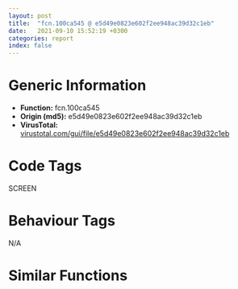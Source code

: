 ```yaml
---
layout: post
title:  "fcn.100ca545 @ e5d49e0823e602f2ee948ac39d32c1eb"
date:   2021-09-10 15:52:19 +0300
categories: report
index: false
---
```


# Generic Information
- **Function:** fcn.100ca545
- **Origin (md5):** e5d49e0823e602f2ee948ac39d32c1eb
- **VirusTotal:** [virustotal.com/gui/file/e5d49e0823e602f2ee948ac39d32c1eb][virustotal_ref]

# Code Tags
<span class="tag" id="SCREEN">SCREEN</span>


# Behaviour Tags
<span class="bhv-tag" id="na">N/A</span>

# Similar Functions
<script type="text/javascript" src="https://www.gstatic.com/charts/loader.js"></script>
<script type="text/javascript">

    google.charts.load('current', {'packages':['corechart']});
    google.charts.setOnLoadCallback(drawChart);

    function drawChart() {
    var data = new google.visualization.DataTable();
        data.addColumn('number', 'X');
        data.addColumn('number', 'Y');
        data.addColumn({type: 'string', role: 'tooltip', 'p': {'html': true}});
        data.addColumn({'type': 'string', 'role': 'style'});
        
        data.addRows([
    [-88.14810943603516, 81.51651000976562, '<b><a href="/report/fcn.100ca545@e5d49e0823e602f2ee948ac39d32c1eb">fcn.100ca545</a><br>@e5d49e0823e602f2ee948ac39d32c1eb</b><br>', 'point { fill-color: #e0440e; }'],
[167.57794189453125, 179.44021606445312, '<b><a href="/report/fcn.004ddeb3@9c2b894b84f59672d8be2e984066f76f">fcn.004ddeb3</a><br>@9c2b894b84f59672d8be2e984066f76f</b><br>', 'null'],
[24.402082443237305, 112.3719711303711, '<b><a href="/report/fcn.004de230@9c2b894b84f59672d8be2e984066f76f">fcn.004de230</a><br>@9c2b894b84f59672d8be2e984066f76f</b><br>', 'null'],
[-30.19801139831543, 297.5601806640625, '<b><a href="/report/fcn.100fd824@e5d49e0823e602f2ee948ac39d32c1eb">fcn.100fd824</a><br>@e5d49e0823e602f2ee948ac39d32c1eb</b><br>', 'null'],
[163.0591583251953, -57.766448974609375, '<b><a href="/report/fcn.004dc17d@9c2b894b84f59672d8be2e984066f76f">fcn.004dc17d</a><br>@9c2b894b84f59672d8be2e984066f76f</b><br>', 'null'],
[-230.68418884277344, -10.25726318359375, '<b><a href="/report/fcn.1005a9a5@e5d49e0823e602f2ee948ac39d32c1eb">fcn.1005a9a5</a><br>@e5d49e0823e602f2ee948ac39d32c1eb</b><br>', 'null'],
[-275.5655822753906, 118.65087890625, '<b><a href="/report/fcn.1007fdf4@e5d49e0823e602f2ee948ac39d32c1eb">fcn.1007fdf4</a><br>@e5d49e0823e602f2ee948ac39d32c1eb</b><br>', 'null'],
[52.07658386230469, -81.42445373535156, '<b><a href="/report/fcn.100c8626@e5d49e0823e602f2ee948ac39d32c1eb">fcn.100c8626</a><br>@e5d49e0823e602f2ee948ac39d32c1eb</b><br>', 'null'],
[-63.08243942260742, -202.60650634765625, '<b><a href="/report/fcn.004f9a79@9c2b894b84f59672d8be2e984066f76f">fcn.004f9a79</a><br>@9c2b894b84f59672d8be2e984066f76f</b><br>', 'null'],
[137.33973693847656, -219.8870849609375, '<b><a href="/report/fcn.004dcecd@9c2b894b84f59672d8be2e984066f76f">fcn.004dcecd</a><br>@9c2b894b84f59672d8be2e984066f76f</b><br>', 'null'],
[-139.50997924804688, 270.9286804199219, '<b><a href="/report/fcn.0050d4a5@9c2b894b84f59672d8be2e984066f76f">fcn.0050d4a5</a><br>@9c2b894b84f59672d8be2e984066f76f</b><br>', 'null'],

        ]);

    var options = {
        title: 'Similarity Plot',
        legend: 'none',
        colors: ['#dedbd9', '#e6693e', '#ec8f6e', '#f3b49f', '#f6c7b6'],
        tooltip: {isHtml: true, trigger: 'both'},
        explorer: {
        actions: ["dragToZoom", "rightClickToReset"],
        },
        chartArea: {
        width: '80%',
        height: '80%'
        },
        width: '100%',
        height: '100%'
    };

    var chart = new google.visualization.ScatterChart(document.getElementById('chart_div'));

    chart.draw(data, options);
    }
    
</script>


<div id="chart_div" style="width: 100%px; height: 100%;"></div>

# Disassembled Code
{% highlight nasm %}

push ebp
mov ebp, esp
sub esp, 0x34
mov eax, dword[0x1019a040]
xor eax, ebp
mov dword[ebp-4], eax
mov eax, dword[ebp+8]
push ebx
mov ebx, dword[ebp+0xc]
mov dword[ebp-0x30], eax
push edi
mov edi, ecx
mov dword[ebp-0x34], edi
test ebx, ebx
je 0x100ca6d5
xor ecx, ecx
push esi
test eax, eax
je 0x100ca587
push ecx
push eax
lea ecx, [edi+0x24]
call fcn.100199ab
mov esi, eax
xor ecx, ecx
mov dword[ebp-0x28], esi
jmp 0x100ca5a5
cmp dword[ebp+0x10], ecx
je 0x100ca591
mov esi, dword[edi+0x28]
jmp 0x100ca594
mov esi, dword[edi+0x2c]
mov dword[ebp-0x28], esi
test esi, esi
je 0x100ca6e7
mov eax, dword[esi+8]
mov dword[ebp-0x30], eax
lea eax, [ebp-0x24]
mov dword[ebp-0x24], ecx
push eax
mov dword[ebp-0x20], ecx
mov dword[ebp-0x1c], ecx
mov dword[ebp-0x18], ecx
call dword[sym.imp.USER32.dll_SetRectEmpty]
test esi, esi
je 0x100ca6d4
mov esi, dword[ebp+0x10]
lea eax, [ebp-0x28]
lea ecx, [edi+0x24]
push eax
test esi, esi
je 0x100ca5d8
call fcn.1000e11f
jmp 0x100ca5dd
call fcn.1001aa1a
mov ecx, dword[eax]
mov dword[ebp-0x2c], ecx
mov eax, dword[ecx]
call dword[eax+0x178]
test eax, eax
jne 0x100ca5f9
cmp dword[edi+4], eax
je 0x100ca6ca
jmp 0x100ca5fb
xor eax, eax
mov dword[ebp-0x14], eax
mov dword[ebp-0x10], eax
mov dword[ebp-0xc], eax
mov dword[ebp-8], eax
lea eax, [ebp-0x14]
push eax
mov eax, dword[ebp-0x2c]
push dword[eax+0x20]
call dword[sym.imp.USER32.dll_GetWindowRect]
mov eax, dword[ebp-0x30]
cmp dword[ebp-0x2c], eax
je 0x100ca65e
lea eax, [ebp-0x24]
push eax
call dword[sym.imp.USER32.dll_IsRectEmpty]
test eax, eax
jne 0x100ca65e
test dword[edi+0x40], 0xa000
jne 0x100ca64a
test esi, esi
je 0x100ca642
mov eax, dword[ebp-0x10]
sub eax, dword[ebp-0x18]
jmp 0x100ca65c
mov eax, dword[ebp-8]
sub eax, dword[ebp-0x20]
jmp 0x100ca65c
test esi, esi
je 0x100ca656
mov eax, dword[ebp-0x14]
sub eax, dword[ebp-0x1c]
jmp 0x100ca65c
mov eax, dword[ebp-0xc]
sub eax, dword[ebp-0x24]
sub ebx, eax
test ebx, ebx
jg 0x100ca668
test esi, esi
jne 0x100ca6d4
test ebx, ebx
js 0x100ca66e
test esi, esi
je 0x100ca6d4
lea esi, [ebp-0x14]
lea edi, [ebp-0x24]
movsd dword
lea eax, [ebp-0x14]
movsd dword
movsd dword
movsd dword
mov edi, dword[ebp-0x34]
test dword[edi+0x40], 0xa000
jne 0x100ca68c
push ebx
push 0
jmp 0x100ca68f
push 0
push ebx
push eax
call dword[sym.imp.USER32.dll_OffsetRect]
mov ecx, dword[edi+0x44]
lea eax, [ebp-0x14]
push eax
call fcn.10017fb2
mov eax, dword[ebp-8]
sub eax, dword[ebp-0x10]
mov ecx, dword[ebp-0x2c]
push 0
push 0x14
push eax
mov eax, dword[ebp-0xc]
sub eax, dword[ebp-0x14]
mov edx, dword[ecx]
push eax
push dword[ebp-0x10]
push dword[ebp-0x14]
push 0
call dword[edx+0x234]
mov esi, dword[ebp+0x10]
cmp dword[ebp-0x28], 0
jne 0x100ca5c6
pop esi
mov ecx, dword[ebp-4]
pop edi
xor ecx, ebp
pop ebx
call fcn.10121853
mov esp, ebp
pop ebp
ret 0xc
call fcn.10009c74
int3

{% endhighlight %}

[virustotal_ref]: https://www.virustotal.com/gui/file/e5d49e0823e602f2ee948ac39d32c1eb